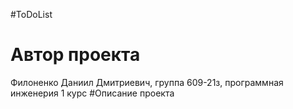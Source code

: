 #ToDoList
# Автор проекта
Филоненко Даниил Дмитриевич, группа 609-21з, программная инженерия 1 курс
#Описание проекта

